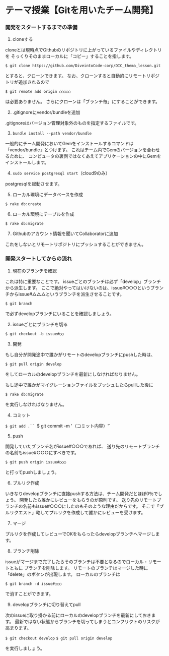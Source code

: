 # テーマ授業【Gitを用いたチーム開発】

### 開発をスタートするまでの準備

1. cloneする

cloneとは現時点でGithubのリポジトリに上がっているファイルやディレクトリを
そっくりそのままローカルに「コピー」することを指します。

`$ git clone https://github.com/DiveintoCode-corp/DIC_thema_lesson.git`

とすると、クローンできます。
なお、クローンすると自動的にリモートリポジトリが追加されるので

`$ git remote add origin ○○○○○`

は必要ありません。
さらにクローンは「ブランチ毎」にすることができます。


2. .gitignoreにvendor/bundleを追加

.gitignoreはバージョン管理対象外のものを指定するファイルです。


3. `bundle install --path vendor/bundle`

一般的にチーム開発においてGemをインストールするコマンドは「vendor/bundle」とつけます。
これはチーム内でGemのバージョンを合わせるために、
コンピュータの裏側ではなくあえてアプリケーションの中にGemをインストールします。


4. `sudo service postgresql start`（cloud9のみ）

postgresqlを起動させます。


5. ローカル環境にデータベースを作成

`$ rake db:create`


6. ローカル環境にテーブルを作成

`$ rake db:migrate`


7. Githubのアカウント情報を聞いてCollaboratorに追加

これをしないとリモートリポジトリにプッシュすることができません。



### 開発スタートしてからの流れ

1. 現在のブランチを確認

これは特に重要なことです。
issueごとのブランチは必ず「develop」ブランチから派生します。
ここで絶対やってはいけないのは、issue#○○○というブランチからissue#△△△というブランチを派生させることです。

`$ git branch`

で必ずdevelopブランチにいることを確認しましょう。


2. issueごとにブランチを切る

`$ git checkout -b issue#○○`


3. 開発

もし自分が開発途中で誰かがリモートのdevelopブランチにpushした時は、

`$ git pull origin develop`

をしてローカルのdevelopブランチを最新にしなければなりません。

もし途中で誰かがマイグレーションファイルをプッシュしたらpullした後に

`$ rake db:migrate`

を実行しなければなりません。

4. コミット

`$ git add .``
`$ git commit -m '（コミット内容）'`


5. push

開発していたブランチ名がissue#○○○であれば、
送り先のリモートブランチの名前もissue#○○○にすべきです。

`$ git push origin issue#○○○`

と打ってpushしましょう。


6. プルリク作成

いきなりdevelopブランチに直接pushする方法は、チーム開発だとほぼ0％でしょう。
開発したら誰かにレビューをもらうのが原則です。
送り先のリモートブランチの名前もissue#○○○にしたのもそのような理由だからです。
そこで「プルリクエスト」略してプルリクを作成して誰かにレビューを受けます。


7. マージ

プルリクを作成してレビューでOKをもらったらdevelopブランチへマージします。

8. ブランチ削除

issueがマージまで完了したらそのブランチは不要となるのでローカル・リモートともに
ブランチを削除します。
リモートのブランチはマージした時に「delete」のボタンが出現します。
ローカルのブランチは

`$ git branch -d issue#○○○`

で消すことができます。

9. developブランチに切り替えてpull

次のissueに取り掛かる前にローカルのdevelopブランチを最新にしておきます。
最新ではない状態からブランチを切ってしまうとコンフリクトのリスクが高まります。

`$ git checkout develop`
`$ git pull origin develop`

を実行しましょう。
